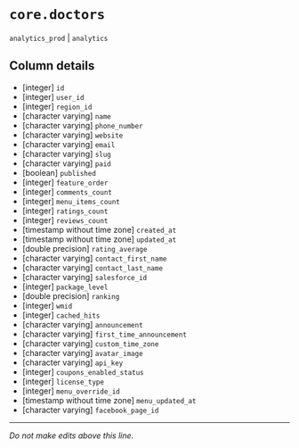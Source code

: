 # `core.doctors`
`analytics_prod` | `analytics`

## Column details
* [integer]   `id`
* [integer]   `user_id`
* [integer]   `region_id`
* [character varying] `name`
* [character varying] `phone_number`
* [character varying] `website`
* [character varying] `email`
* [character varying] `slug`
* [character varying] `paid`
* [boolean]   `published`
* [integer]   `feature_order`
* [integer]   `comments_count`
* [integer]   `menu_items_count`
* [integer]   `ratings_count`
* [integer]   `reviews_count`
* [timestamp without time zone] `created_at`
* [timestamp without time zone] `updated_at`
* [double precision] `rating_average`
* [character varying] `contact_first_name`
* [character varying] `contact_last_name`
* [character varying] `salesforce_id`
* [integer]   `package_level`
* [double precision] `ranking`
* [integer]   `wmid`
* [integer]   `cached_hits`
* [character varying] `announcement`
* [character varying] `first_time_announcement`
* [character varying] `custom_time_zone`
* [character varying] `avatar_image`
* [character varying] `api_key`
* [integer]   `coupons_enabled_status`
* [integer]   `license_type`
* [integer]   `menu_override_id`
* [timestamp without time zone] `menu_updated_at`
* [character varying] `facebook_page_id`

-------------------------------------------------------------------------------
*Do not make edits above this line.*
